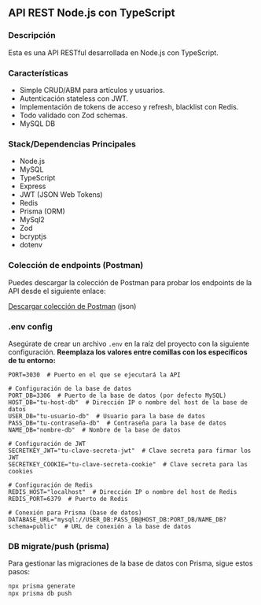 ## API REST Node.js con TypeScript

### Descripción

Esta es una API RESTful desarrollada en Node.js con TypeScript. 

### Características

- Simple CRUD/ABM para artículos y usuarios.
- Autenticación stateless con JWT.
- Implementación de tokens de acceso y refresh, blacklist con Redis.
- Todo validado con Zod schemas.
- MySQL DB
 
### Stack/Dependencias Principales

- Node.js
- MySQL
- TypeScript
- Express
- JWT (JSON Web Tokens)
- Redis
- Prisma (ORM)
- MySql2
- Zod
- bcryptjs
- dotenv

### Colección de endpoints (Postman)

Puedes descargar la colección de Postman para probar los endpoints de la API desde el siguiente enlace:

[Descargar colección de Postman](https://github.com/pedroZarza/express-typescript-simple-api/blob/main/endpoint_collection/api-rest-practice%20testing.postman_collection.json) (json)

### .env config

Asegúrate de crear un archivo `.env` en la raíz del proyecto con la siguiente configuración. **Reemplaza los valores entre comillas con los específicos de tu entorno:**

```env
PORT=3030  # Puerto en el que se ejecutará la API

# Configuración de la base de datos
PORT_DB=3306  # Puerto de la base de datos (por defecto MySQL)
HOST_DB="tu-host-db"  # Dirección IP o nombre del host de la base de datos
USER_DB="tu-usuario-db"  # Usuario para la base de datos
PASS_DB="tu-contraseña-db"  # Contraseña para la base de datos
NAME_DB="nombre-db"  # Nombre de la base de datos

# Configuración de JWT
SECRETKEY_JWT="tu-clave-secreta-jwt"  # Clave secreta para firmar los JWT
SECRETKEY_COOKIE="tu-clave-secreta-cookie"  # Clave secreta para las cookies

# Configuración de Redis
REDIS_HOST="localhost"  # Dirección IP o nombre del host de Redis
REDIS_PORT=6379  # Puerto de Redis

# Conexión para Prisma (base de datos)
DATABASE_URL="mysql://USER_DB:PASS_DB@HOST_DB:PORT_DB/NAME_DB?schema=public"  # URL de conexión a la base de datos
```
### DB migrate/push (prisma)

Para gestionar las migraciones de la base de datos con Prisma, sigue estos pasos:

```bash
npx prisma generate
npx prisma db push
```



